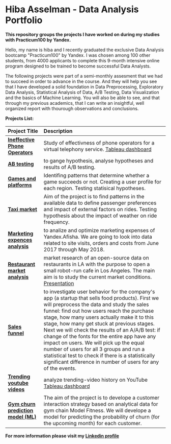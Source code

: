 # Hiba Asselman - Data Analysis Portfolio

**This repository groups the projects I have worked on during my studies with Practicum100 by Yandex.**

Hello, my name is hiba and I recently graduated the exclusive Data Analysis bootcamp "Practicum100" by Yandex. I was chosen among 100 other students, from 4000 applicants to complete this 9-month intensive online program designed to be trained to become successful Data Analysts. <br>

The following projects were part of a semi-monthly assesment that we had to succeed in order to advance in the course. And they will help you see that I have developed a solid foundation in Data Preprocessing, Exploratory Data Analysis, Statistical Analysis of Data, A/B Testing, Data Visualization and the basics of Machine Learning. You will also be able to see, and that through my previous academics, that I can write an insightful, well organized report with thourough observations and conclusions. <br>


**Projects List:**  


| Project Title              | Description                 | 
| :-------------------- | :--------------------- |
| **[Ineffective Phone Operators](/Ineffective_Phone_Operators)**| Study of effectivness of phone operators for a virtual telephony service. [Tableau dashboard](https://public.tableau.com/profile/nulf#!/vizhome/YandexPracticum100Final/CallMeMaybe?publish=yes "Tableau viz") |
| **[AB testing](/ab_testing)** | to gange hypothesis, analyse hypotheses and results of A/B testing. |
| **[Games and platforms](/games_and_platforms)** | Identifing patterns that determine whether a game succeeds or not. Creating a user profile for each region. Testing statisical hypotheses. |
| **[Taxi market](/taxi_market)** | Aim of the project is to find patterns in the available data to define passenger preferences and impact of external factors on rides. Testing hypothesis about the impact of weather on ride frequency. |
| **[Marketing expences analysis](/marketing_expences_analysis)**| to analize and optimize marketing expenses of Yandex.Afisha. We are going to look into data related to site visits, orders and costs from June 2017 through May 2018.  |
| **[Restaurant market analysis](/restaurant_market_analysis)** | market research of an open-source data on restaurants in LA with the purpose to open a small robot-run cafe in Los Angeles. The main aim is to study the current market conditions. [Presentation](https://drive.google.com/file/d/1Ulw0mKqpzOBxSDh_Z-f5F6g8lvZY46VS/view?usp=sharing "Presentation")|
| **[Sales funnel](/sales_funnel)** |to investigate user behavior for the company's app (a startup that sells food products). First we will preprocess the data and study the sales funnel: find out how users reach the purchase stage, how many users actually make it to this stage, how many get stuck at previous stages. Next we will check the results of an A/A/B test: if change of the fonts for the entire app have any impact on users. We will pick up the equal number of users for all 3 groups and run a statistical test to check if there is a statistically significant difference in number of users for any of the events. |
|**[Trending youtube videos](/trending_youtube_videos)** | analyze trending-video history on YouTube [Tableau dashboard](https://public.tableau.com/profile/nulf#!/vizhome/Practicum_10/ProjectDashboard?publish=yes "Tableau viz") | 
| **[Gym churn prediction model (ML)](/gym_churn_prediction_model)** | The aim of the project is to develope a customer interaction strategy based on analytical data for gym chain Model Fitness. We will develope a model for predicting the probability of churn (for the upcoming month) for each customer.|



**For more information please visit my [Linkedin profile](https://www.linkedin.com/h-asselman2)**
